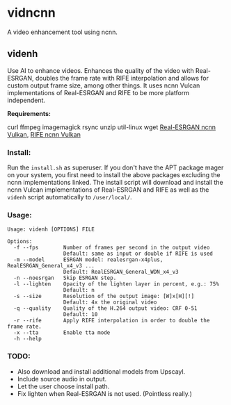 # vidncnn

A video enhancement tool using ncnn.

## videnh

Use AI to enhance videos. Enhances the quality of the video with Real-ESRGAN, doubles the frame rate with RIFE interpolation and allows for custom output frame size, among other things. It uses ncnn Vulcan implementations of Real-ESRGAN and RIFE to be more platform independent. 

**Requirements:**

curl ffmpeg imagemagick rsync unzip util-linux wget
[Real-ESRGAN ncnn Vulkan](https://github.com/xinntao/Real-ESRGAN/),
[RIFE ncnn Vulkan](https://github.com/nihui/rife-ncnn-vulkan)

### Install:

Run the `install.sh` as superuser. If you don't have the APT package mager on your system, you first need to install the above packages excluding the ncnn implementations linked. The install script will download and install the ncnn Vulcan implementations of Real-ESRGAN and RIFE as well as the `videnh` script automatically to `/user/local/`.

### Usage:
```
Usage: videnh [OPTIONS] FILE

Options:
  -f --fps        Number of frames per second in the output video
                  Default: same as input or double if RIFE is used
  -m --model      ESRGAN model: realesrgan-x4plus, RealESRGAN_General_x4_v3 ... 
                  Default: RealESRGAN_General_WDN_x4_v3
  -n --noesrgan   Skip ESRGAN step.
  -l --lighten    Opacity of the lighten layer in percent, e.g.: 75% 
                  Default: n
  -s --size       Resolution of the output image: [W]x[H][!]
                  Default: 4x the original video
  -q --quality    Quality of the H.264 output video: CRF 0-51
                  Default: 10
  -r --rife       Apply RIFE interpolation in order to double the frame rate.
  -x --tta        Enable tta mode
  -h --help
```

### TODO:

- Also download and install additional models from Upscayl.
- Include source audio in output.
- Let the user choose install path.
- Fix lighten when Real-ESRGAN is not used. (Pointless really.)
